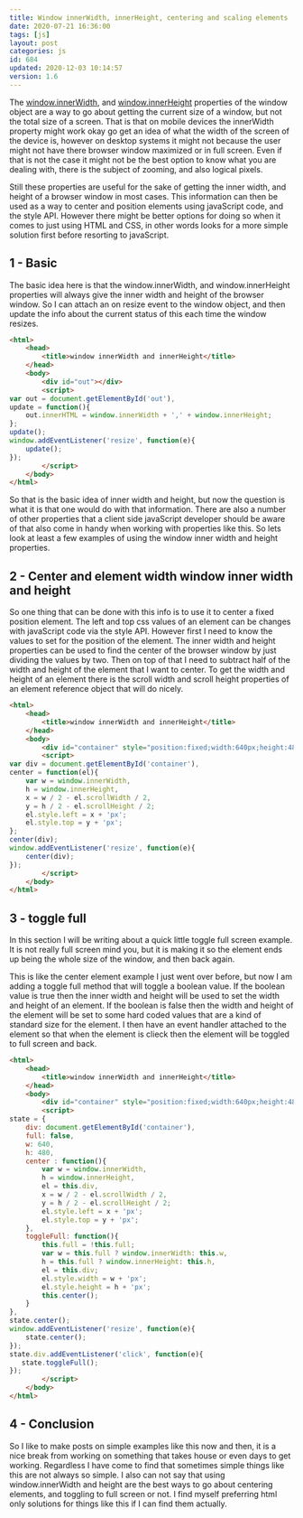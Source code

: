 ```yaml
---
title: Window innerWidth, innerHeight, centering and scaling elements
date: 2020-07-21 16:36:00
tags: [js]
layout: post
categories: js
id: 684
updated: 2020-12-03 10:14:57
version: 1.6
---
```


The [window.innerWidth](https://developer.mozilla.org/en-US/docs/Web/API/Window/innerWidth), and [window.innerHeight](https://developer.mozilla.org/en-US/docs/Web/API/Window/innerHeight) properties of the window object are a way to go about getting the current size of a window, but not the total size of a screen. That is that on mobile devices the innerWidth property might work okay go get an idea of what the width of the screen of the device is, however on desktop systems it might not because the user might not have there browser window maximized or in full screen. Even if that is not the case it might not be the best option to know what you are dealing with, there is the subject of zooming, and also logical pixels.

Still these properties are useful for the sake of getting the inner width, and height of a browser window in most cases. This information can then be used as a way to center and position elements using javaScript code, and the style API. However there might be better options for doing so when it comes to just using HTML and CSS, in other words looks for a more simple solution first before resorting to javaScript. 

<!-- more -->

## 1 - Basic

The basic idea here is that the window.innerWidth, and window.innerHeight properties will always give the inner width and height of the browser window. So I can attach an on resize event to the window object, and then update the info about the current status of this each time the window resizes.

```html
<html>
    <head>
        <title>window innerWidth and innerHeight</title>
    </head>
    <body>
        <div id="out"></div>
        <script>
var out = document.getElementById('out'),
update = function(){
    out.innerHTML = window.innerWidth + ',' + window.innerHeight;
};
update();
window.addEventListener('resize', function(e){
    update();
});
        </script>
    </body>
</html>
```

So that is the basic idea of inner width and height, but now the question is what it is that one would do with that information. There are also a number of other properties that a client side javaScript developer should be aware of that also come in handy when working with properties like this. So lets look at least a few examples of using the window inner width and height properties.

## 2 - Center and element width window inner width and height

So one thing that can be done with this info is to use it to center a fixed position element. The left and top css values of an element can be changes with javaScript code via the style API. However first I need to know the values to set for the position of the element. The inner width and height properties can be used to find the center of the browser window by just dividing the values by two. Then on top of that I need to subtract half of the width and height of the element that I want to center. To get the width and height of an element there is the scroll width and scroll height properties of an element reference object that will do nicely.

```html
<html>
    <head>
        <title>window innerWidth and innerHeight</title>
    </head>
    <body>
        <div id="container" style="position:fixed;width:640px;height:480px;background-color:black;">hello</div>
        <script>
var div = document.getElementById('container'),
center = function(el){
    var w = window.innerWidth,
    h = window.innerHeight,
    x = w / 2 - el.scrollWidth / 2,
    y = h / 2 - el.scrollHeight / 2;
    el.style.left = x + 'px';
    el.style.top = y + 'px';
};
center(div);
window.addEventListener('resize', function(e){
    center(div);
});
        </script>
    </body>
</html>
```

## 3 - toggle full

In this section I will be writing about a quick little toggle full screen example. It is not really full screen mind you, but it is making it so the element ends up being the whole size of the window, and then back again.

This is like the center element example I just went over before, but now I am adding a toggle full method that will toggle a boolean value. If the boolean value is true then the inner width and height will be used to set the width and height of an element. If the boolean is false then the width and height of the element will be set to some hard coded values that are a kind of standard size for the element. I then have an event handler attached to the element so that when the element is clieck then the element will be toggled to full screen and back.

```html
<html>
    <head>
        <title>window innerWidth and innerHeight</title>
    </head>
    <body>
        <div id="container" style="position:fixed;width:640px;height:480px;background-color:black;"></div>
        <script>
state = {
    div: document.getElementById('container'),
    full: false,
    w: 640,
    h: 480,
    center : function(){
        var w = window.innerWidth,
        h = window.innerHeight,
        el = this.div,
        x = w / 2 - el.scrollWidth / 2,
        y = h / 2 - el.scrollHeight / 2;
        el.style.left = x + 'px';
        el.style.top = y + 'px';
    },
    toggleFull: function(){
        this.full = !this.full;
        var w = this.full ? window.innerWidth: this.w,
        h = this.full ? window.innerHeight: this.h,
        el = this.div;
        el.style.width = w + 'px';
        el.style.height = h + 'px';
        this.center();
    }
},
state.center();
window.addEventListener('resize', function(e){
    state.center();
});
state.div.addEventListener('click', function(e){
   state.toggleFull();
});
        </script>
    </body>
</html>
```


## 4 - Conclusion

So I like to make posts on simple examples like this now and then, it is a nice break from working on something that takes house or even days to get working. Regardless I have come to find that sometimes simple things like this are not always so simple. I also can not say that using window.innerWidth and height are the best ways to go about centering elements, and toggling to full screen or not. I find myself preferring html only solutions for things like this if I can find them actually.